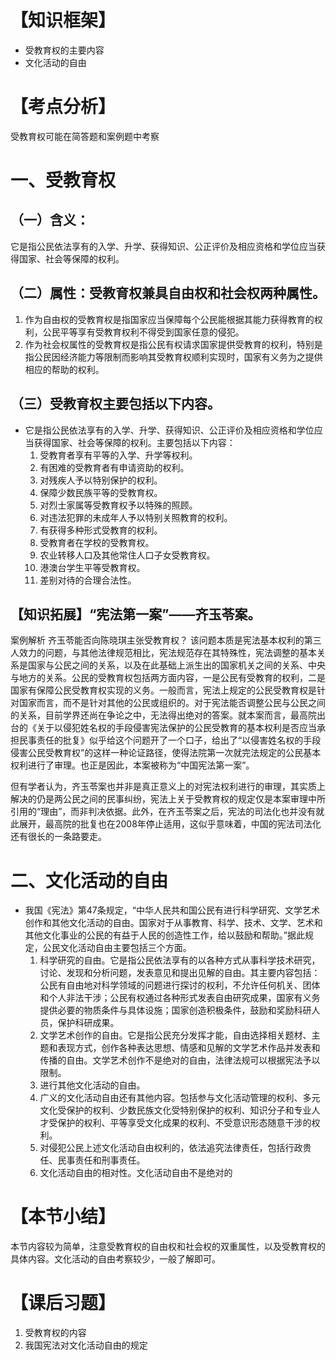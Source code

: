 # 【知识框架】
- 受教育权的主要内容
- 文化活动的自由
# 【考点分析】
受教育权可能在简答题和案例题中考察
# 一、受教育权
## （一）含义：
它是指公民依法享有的入学、升学、获得知识、公正评价及相应资格和学位应当获得国家、社会等保障的权利。
## （二）属性：受教育权兼具自由权和社会权两种属性。
1. 作为自由权的受教育权是指国家应当保障每个公民能根据其能力获得教育的权利，公民平等享有受教育权利不得受到国家任意的侵犯。
2. 作为社会权属性的受教育权是指公民有权请求国家提供受教育的权利，特别是指公民因经济能力等限制而影响其受教育权顺利实现时，国家有义务为之提供相应的帮助的权利。
## （三）受教育权主要包括以下内容。
- 它是指公民依法享有的入学、升学、获得知识、公正评价及相应资格和学位应当获得国家、社会等保障的权利。主要包括以下内容：
	1. 受教育者享有平等的入学、升学等权利。
	2. 有困难的受教育者有申请资助的权利。
	3. 对残疾人予以特别保护的权利。
	4. 保障少数民族平等的受教育权。
	5. 对烈士家属等受教育权予以特殊的照顾。
	6. 对违法犯罪的未成年人予以特别关照教育的权利。
	7. 有获得多种形式受教育的权利。
	8. 受教育者在学校的受教育权。
	9. 农业转移人口及其他常住人口子女受教育权。
	10. 港澳台学生平等受教育权。
	11. 差别对待的合理合法性。
## 【知识拓展】“宪法第一案”——齐玉苓案。
案例解析
齐玉苓能否向陈晓琪主张受教育权？
该问题本质是宪法基本权利的第三人效力的问题，与其他法律规范相比，宪法规范存在其特殊性，宪法调整的基本关系是国家与公民之间的关系，以及在此基础上派生出的国家机关之间的关系、中央与地方的关系。公民的受教育权包括两方面内容，一是公民有受教育的权利，二是国家有保障公民受教育权实现的义务。一般而言，宪法上规定的公民受教育权是针对国家而言，而不是针对其他的公民或组织的。对于宪法能否调整公民与公民之间的关系，目前学界还尚在争论之中，无法得出绝对的答案。就本案而言，最高院出台的《关于以侵犯姓名权的手段侵害宪法保护的公民受教育的基本权利是否应当承担民事责任的批复》似乎给这个问题开了一个口子，给出了“以侵害姓名权的手段侵害公民受教育权”的这样一种论证路径，使得法院第一次就完法规定的公民基本权利进行了审理。也正是因此，本案被称为“中国宪法第一案”。

但有学者认为，齐玉苓案也并非是真正意义上的对宪法权利进行的审理，其实质上解决的仍是两公民之间的民事纠纷，宪法上关于受教育权的规定仅是本案审理中所引用的“理由”，而非判决依据。此外，在齐玉苓案之后，宪法的司法化也并没有就此展开，最高院的批复也在2008年停止适用，这似乎意味着，中国的宪法司法化还有很长的一条路要走。
# 二、文化活动的自由
- 我国《宪法》第47条规定，“中华人民共和国公民有进行科学研究、文学艺术创作和其他文化活动的自由。国家对于从事教育、科学、技术、文学、艺术和其他文化事业的公民的有益于人民的创造性工作，给以鼓励和帮助。”据此规定，公民文化活动自由主要包括三个方面。
	1. 科学研究的自由。它是指公民依法享有的以各种方式从事科学技术研究，讨论、发现和分析问题，发表意见和提出见解的自由。其主要内容包括：公民有自由地对科学领域的问题进行探讨的权利，不允许任何机关、团体和个人非法干涉；公民有权通过各种形式发表自由研究成果，国家有义务提供必要的物质条件与具体设施；国家创造积极条件，鼓励和奖励科研人员，保护科研成果。
	2. 文学艺术创作的自由。它是指公民充分发挥才能，自由选择相关题材、主题和表现方式，创作各种表达思想、情感和见解的文学艺术作品并发表和传播的自由。文学艺术创作不是绝对的自由，法律法规可以根据宪法予以限制。
	3. 进行其他文化活动的自由。
	4. 广义的文化活动自由还有其他内容。包括参与文化活动管理的权利、多元文化受保护的权利、少数民族文化受特别保护的权利、知识分子和专业人才受保护的权利、平等享受文化成果的权利、不受意识形态随意干涉的权利。
	5. 对侵犯公民上述文化活动自由权利的，依法追究法律责任，包括行政贵任、民事责任和刑事责任。
	6. 文化活动自由的相对性。文化活动自由不是绝对的
# 【本节小结】
本节内容较为简单，注意受教育权的自由权和社会权的双重属性，以及受教育权的具体内容。文化活动的自由考察较少，一般了解即可。
# 【课后习题】
1. 受教育权的内容
2. 我国宪法对文化活动自由的规定